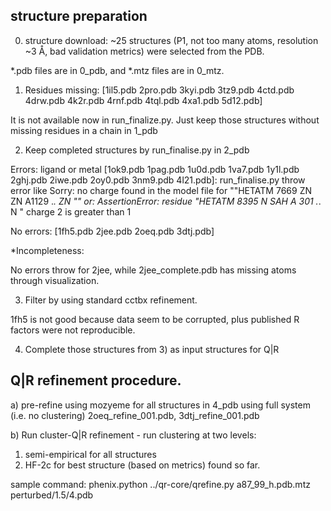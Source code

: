 ## structure preparation 
0) structure download: ~25 structures (P1, not too many atoms, resolution ~3 Å, bad validation metrics) were selected from the PDB. 

*.pdb files are in 0_pdb, and *.mtz files are in 0_mtz.

1) Residues missing:
[1il5.pdb 2pro.pdb 3kyi.pdb 3tz9.pdb 4ctd.pdb 4drw.pdb 4k2r.pdb 4rnf.pdb 4tql.pdb 4xa1.pdb 5d12.pdb]

It is not available now in run_finalize.py. 
Just keep those structures without missing residues in a chain in 1_pdb

2) Keep completed structures by run_finalise.py in 2_pdb

Errors:
ligand or metal
[1ok9.pdb 1pag.pdb 1u0d.pdb 1va7.pdb 1y1l.pdb 2ghj.pdb 2iwe.pdb 2oy0.pdb 3nm9.pdb 4l21.pdb]:
run_finalise.py throw error like 
     Sorry: no charge found in the model file for ""HETATM 7669 ZN    ZN A1129 .*.    ZN  ""
or:
  AssertionError: residue "HETATM 8395  N   SAH A 301 .*.     N  " charge 2 is greater than 1


No errors:
[1fh5.pdb 2jee.pdb 2oeq.pdb 3dtj.pdb]


*Incompleteness:

No errors throw for 2jee, while 2jee_complete.pdb  has missing atoms through visualization.

3) Filter by using standard cctbx refinement.

1fh5 is not good because data seem to be corrupted, plus published R factors were not reproducible.

4) Complete those structures from 3) as input structures for Q|R

## Q|R refinement procedure.
a) pre-refine using mozyeme for all structures in 4_pdb using full system (i.e. no clustering) 2oeq_refine_001.pdb, 3dtj_refine_001.pdb


b) Run cluster-Q|R refinement -  run clustering at two levels:
 1. semi-empirical  for all structures
 2. HF-2c for best structure (based on metrics) found so far.

sample command:
phenix.python ../qr-core/qrefine.py a87_99_h.pdb.mtz perturbed/1.5/4.pdb 




